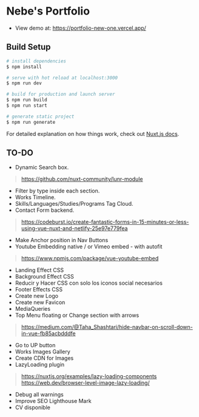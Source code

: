 # Nebe's Portfolio

- View demo at: https://portfolio-new-one.vercel.app/

## Build Setup

```bash
# install dependencies
$ npm install

# serve with hot reload at localhost:3000
$ npm run dev

# build for production and launch server
$ npm run build
$ npm run start

# generate static project
$ npm run generate
```

For detailed explanation on how things work, check out [Nuxt.js docs](https://nuxtjs.org).

## TO-DO
* Dynamic Search box.
> https://github.com/nuxt-community/lunr-module
* Filter by type inside each section.
* Works Timeline.
* Skills/Languages/Studies/Programs Tag Cloud.
* Contact Form backend.
> https://codeburst.io/create-fantastic-forms-in-15-minutes-or-less-using-vue-nuxt-and-netlify-25e97e779fea
* Make Anchor position in Nav Buttons
* Youtube Embedding native / or Vimeo embed - with autofit
> https://www.npmjs.com/package/vue-youtube-embed
* Landing Effect CSS
* Background Effect CSS
* Reducir y Hacer CSS con solo los iconos social necesarios
* Footer Effects CSS
* Create new Logo
* Create new Favicon
* MediaQueries
* Top Menu floating or Change section with arrows
> https://medium.com/@Taha_Shashtari/hide-navbar-on-scroll-down-in-vue-fb85acbdddfe
* Go to UP button
* Works Images Gallery
* Create CDN for Images
* LazyLoading plugin
> https://nuxtjs.org/examples/lazy-loading-components
> https://web.dev/browser-level-image-lazy-loading/
* Debug all warnings
* Improve SEO Lighthouse Mark
* CV disponible


